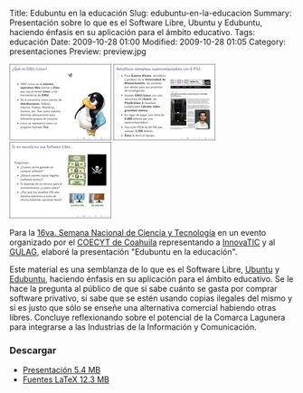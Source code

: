 Title: Edubuntu en la educación
Slug: edubuntu-en-la-educacion
Summary: Presentación sobre lo que es el Software Libre, Ubuntu y Edubuntu, haciendo énfasis en su aplicación para el ámbito educativo.
Tags: educación
Date: 2009-10-28 01:00
Modified: 2009-10-28 01:05
Category: presentaciones
Preview: preview.jpg


![Edubuntu 1](edubuntu-en-la-educacion-1.jpg)
![Edubuntu 2](edubuntu-en-la-educacion-2.jpg)
![Edubuntu 3](edubuntu-en-la-educacion-3.jpg)

Para la [16va. Semana Nacional de Ciencia y Tecnología](http://www.conacyt.mx/Comunicacion/sncyt/index.html) en un evento organizado por el [COECYT de Coahuila](http://www.coecyt-coah.gob.mx/) representando a [InnovaTIC](http://www.innovatic.org.mx/) y al [GULAG](http://www.gulag.org.mx/), elaboré la presentación "Edubuntu en la educación".

Este material es una semblanza de lo que es el Software Libre, [Ubuntu](http://www.ubuntu.com/) y [Edubuntu](http://www.edubuntu.org/), haciendo énfasis en su aplicación para el ámbito educativo. Se le hace la pregunta al público de que si sabe cuánto se gasta por comprar software privativo, si sabe que se estén usando copias ilegales del mismo y si es justo que sólo se enseñe una alternativa comercial habiendo otras libres. Concluye reflexionando sobre el potencial de la Comarca Lagunera para integrarse a las Industrias de la Información y Comunicación.

### Descargar

* [Presentación 5.4 MB](edubuntu-en-la-educacion.pdf)
* [Fuentes LaTeX 12.3 MB](edubuntu-en-la-educacion.tar.gz)

